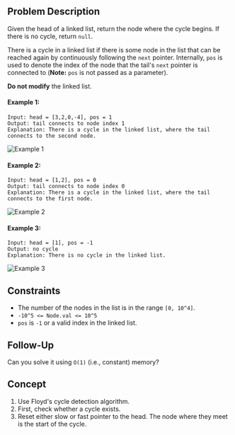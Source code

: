 ## Problem Description

Given the head of a linked list, return the node where the cycle begins. If there is no cycle, return `null`.

There is a cycle in a linked list if there is some node in the list that can be reached again by continuously following the `next` pointer. Internally, `pos` is used to denote the index of the node that the tail's `next` pointer is connected to (**Note:** `pos` is not passed as a parameter).

**Do not modify** the linked list.

#### Example 1:
```plaintext
Input: head = [3,2,0,-4], pos = 1
Output: tail connects to node index 1
Explanation: There is a cycle in the linked list, where the tail connects to the second node.
```
![Example 1](https://assets.leetcode.com/uploads/2018/12/07/circularlinkedlist.png)

#### Example 2:
```plaintext
Input: head = [1,2], pos = 0
Output: tail connects to node index 0
Explanation: There is a cycle in the linked list, where the tail connects to the first node.
```
![Example 2](https://assets.leetcode.com/uploads/2018/12/07/circularlinkedlist_test2.png)

#### Example 3:
```plaintext
Input: head = [1], pos = -1
Output: no cycle
Explanation: There is no cycle in the linked list.
```
![Example 3](https://assets.leetcode.com/uploads/2018/12/07/circularlinkedlist_test3.png)

## Constraints

- The number of the nodes in the list is in the range `[0, 10^4]`.
- `-10^5 <= Node.val <= 10^5`
- `pos` is `-1` or a valid index in the linked list.

## Follow-Up
Can you solve it using `O(1)` (i.e., constant) memory?

## Concept
1. Use Floyd's cycle detection algorithm.
2. First, check whether a cycle exists.
3. Reset either slow or fast pointer to the head. The node where they meet is the start of the cycle.
